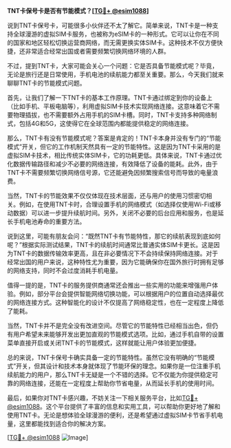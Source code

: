 **TNT卡保号卡是否有节能模式？[[TG💪+ @esim1088](https://t.me/s/esim1088)]**

说到TNT卡保号卡，可能很多小伙伴还不太了解它。简单来说，TNT卡是一种支持全球漫游的虚拟SIM卡服务，也被称为eSIM卡的一种形式。它可以让你在不同的国家和地区轻松切换运营商网络，而无需更换实体SIM卡。这种技术不仅方便快捷，还非常适合经常出国或者需要频繁切换网络环境的人群。

不过，提到TNT卡，大家可能会关心一个问题：它是否具备节能模式呢？毕竟，无论是旅行还是日常使用，手机电池的续航能力都至关重要。那么，今天我们就来聊聊TNT卡的节能模式问题。

首先，让我们了解一下TNT卡的基本工作原理。TNT卡通过绑定到你的设备上（比如手机、平板电脑等），利用虚拟SIM卡技术实现网络连接。这意味着它不需要物理插拔，也不需要额外占用手机的SIM卡槽。同时，TNT卡支持多种网络制式，包括4G和5G，这使得它在全球范围内都能提供稳定的网络连接。

那么，TNT卡有没有节能模式呢？答案是肯定的！TNT卡本身并没有专门的“节能模式”开关，但它的工作机制天然具有一定的节能特性。这是因为TNT卡采用的是虚拟SIM卡技术，相比传统实体SIM卡，它的功耗更低。具体来说，TNT卡通过优化数据传输路径和减少不必要的网络连接，有效降低了设备的能耗。此外，由于TNT卡不需要频繁切换网络信号源，它还能避免因频繁搜索信号而导致的电量浪费。

当然，TNT卡的节能效果不仅仅体现在技术层面，还与用户的使用习惯密切相关。例如，在使用TNT卡时，合理设置手机的网络模式（如选择仅使用Wi-Fi或移动数据）可以进一步提升续航时间。另外，关闭不必要的后台应用和服务，也是延长手机电池寿命的重要方法。

说到这里，可能有朋友会问：“既然TNT卡有节能特性，那它的续航表现到底如何呢？”根据实际测试结果，TNT卡的续航时间通常比普通实体SIM卡更长。这是因为TNT卡的数据传输效率更高，且在非必要情况下不会持续保持网络连接。对于经常出国的用户来说，这种特性尤为重要，因为它能确保你在国外旅行时拥有足够的网络支持，同时不会过度消耗手机电量。

值得一提的是，TNT卡的服务提供商通常还会推出一些实用的功能来增强用户体验。例如，部分平台会提供智能网络切换功能，可以根据用户的位置自动选择最优的网络连接方式。这种智能化的设计不仅提高了网络稳定性，也在一定程度上降低了能耗。

当然，TNT卡并不是完全没有改进空间。尽管它的节能特性已经相当出色，但仍有用户希望未来能够开发出更加直观的节能模式选项。比如，通过手机自带的设置菜单直接开启或关闭TNT卡的节能模式，这样就能让用户体验更加便捷。

总的来说，TNT卡保号卡确实具备一定的节能特性。虽然它没有明确的“节能模式”开关，但其设计和技术本身就体现了节能环保的理念。如果你是一位注重手机续航能力的用户，那么TNT卡无疑是一个不错的选择。它不仅能为你提供稳定可靠的网络连接，还能在一定程度上帮助你节省电量，从而延长手机的使用时间。

最后，如果你对TNT卡感兴趣，不妨关注一下相关服务平台，比如[TG💪+ @esim1088](https://t.me/s/esim1088)。这个平台提供了丰富的信息和实用工具，可以帮助你更好地了解和使用TNT卡。无论是想体验全球漫游的便利，还是希望通过虚拟SIM卡节省手机电量，这里都能找到适合你的解决方案。

[[TG💪+ @esim1088](https://t.me/s/esim1088) ![Image](https://i.postimg.cc/4NQfJmqS/Snipaste-2025-05-13-00-14-12.png)]